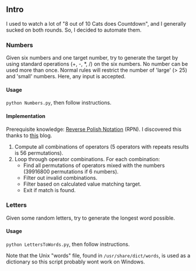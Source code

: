 ## Intro

I used to watch a lot of "8 out of 10 Cats does Countdown", and I generally sucked on both rounds. So, I decided to automate them.

### Numbers

Given six numbers and one target number, try to generate the target by using standard operations (+, -, *, /) on the six numbers. No number can be used more than once.
Normal rules will restrict the number of 'large' (> 25) and 'small' numbers. Here, any input is accepted.

#### Usage 

`python Numbers.py`, then follow instructions.

#### Implementation

Prerequisite knowledge: [Reverse Polish Notation](https://en.wikipedia.org/wiki/Reverse_Polish_notation) (RPN). I discovered this thanks
to [this](http://www.datagenetics.com/blog/august32014/index.html) blog.

1. Compute all combinations of operators (5 operators with repeats results is 56 permutations).
2. Loop through operator combinations. For each combination:
    - Find all permutations of operators mixed with the numbers (39916800 permutations if 6 numbers).
    - Filter out invalid combinations.
    - Filter based on calculated value matching target.
    - Exit if match is found.


### Letters

Given some random letters, try to generate the longest word possible.

#### Usage
`python LettersToWords.py`, then follow instructions. 

Note that the Unix "words" file, found in `/usr/share/dict/words`, is used as a dictionary so this script probably wont work on Windows.

